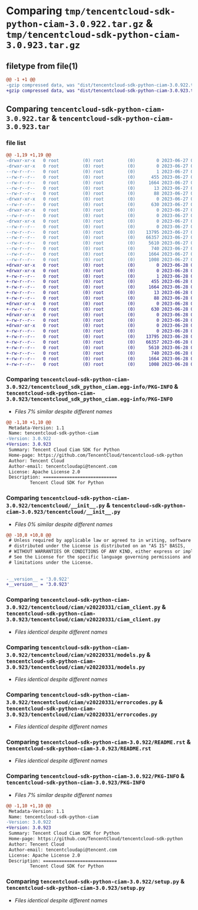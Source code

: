 # Comparing `tmp/tencentcloud-sdk-python-ciam-3.0.922.tar.gz` & `tmp/tencentcloud-sdk-python-ciam-3.0.923.tar.gz`

## filetype from file(1)

```diff
@@ -1 +1 @@
-gzip compressed data, was "dist/tencentcloud-sdk-python-ciam-3.0.922.tar", last modified: Tue Jun 27 00:20:15 2023, max compression
+gzip compressed data, was "dist/tencentcloud-sdk-python-ciam-3.0.923.tar", last modified: Wed Jun 28 00:22:25 2023, max compression
```

## Comparing `tencentcloud-sdk-python-ciam-3.0.922.tar` & `tencentcloud-sdk-python-ciam-3.0.923.tar`

### file list

```diff
@@ -1,19 +1,19 @@
-drwxr-xr-x   0 root         (0) root         (0)        0 2023-06-27 00:20:15.000000 tencentcloud-sdk-python-ciam-3.0.922/
-drwxr-xr-x   0 root         (0) root         (0)        0 2023-06-27 00:20:15.000000 tencentcloud-sdk-python-ciam-3.0.922/tencentcloud_sdk_python_ciam.egg-info/
--rw-r--r--   0 root         (0) root         (0)        1 2023-06-27 00:20:15.000000 tencentcloud-sdk-python-ciam-3.0.922/tencentcloud_sdk_python_ciam.egg-info/dependency_links.txt
--rw-r--r--   0 root         (0) root         (0)      455 2023-06-27 00:20:15.000000 tencentcloud-sdk-python-ciam-3.0.922/tencentcloud_sdk_python_ciam.egg-info/SOURCES.txt
--rw-r--r--   0 root         (0) root         (0)     1664 2023-06-27 00:20:15.000000 tencentcloud-sdk-python-ciam-3.0.922/tencentcloud_sdk_python_ciam.egg-info/PKG-INFO
--rw-r--r--   0 root         (0) root         (0)       13 2023-06-27 00:20:15.000000 tencentcloud-sdk-python-ciam-3.0.922/tencentcloud_sdk_python_ciam.egg-info/top_level.txt
--rw-r--r--   0 root         (0) root         (0)       88 2023-06-27 00:20:15.000000 tencentcloud-sdk-python-ciam-3.0.922/setup.cfg
-drwxr-xr-x   0 root         (0) root         (0)        0 2023-06-27 00:20:15.000000 tencentcloud-sdk-python-ciam-3.0.922/tencentcloud/
--rw-r--r--   0 root         (0) root         (0)      630 2023-06-27 00:20:15.000000 tencentcloud-sdk-python-ciam-3.0.922/tencentcloud/__init__.py
-drwxr-xr-x   0 root         (0) root         (0)        0 2023-06-27 00:20:15.000000 tencentcloud-sdk-python-ciam-3.0.922/tencentcloud/ciam/
--rw-r--r--   0 root         (0) root         (0)        0 2023-06-27 00:20:15.000000 tencentcloud-sdk-python-ciam-3.0.922/tencentcloud/ciam/__init__.py
-drwxr-xr-x   0 root         (0) root         (0)        0 2023-06-27 00:20:15.000000 tencentcloud-sdk-python-ciam-3.0.922/tencentcloud/ciam/v20220331/
--rw-r--r--   0 root         (0) root         (0)        0 2023-06-27 00:20:15.000000 tencentcloud-sdk-python-ciam-3.0.922/tencentcloud/ciam/v20220331/__init__.py
--rw-r--r--   0 root         (0) root         (0)    13795 2023-06-27 00:20:15.000000 tencentcloud-sdk-python-ciam-3.0.922/tencentcloud/ciam/v20220331/ciam_client.py
--rw-r--r--   0 root         (0) root         (0)    66357 2023-06-27 00:20:15.000000 tencentcloud-sdk-python-ciam-3.0.922/tencentcloud/ciam/v20220331/models.py
--rw-r--r--   0 root         (0) root         (0)     5610 2023-06-27 00:20:15.000000 tencentcloud-sdk-python-ciam-3.0.922/tencentcloud/ciam/v20220331/errorcodes.py
--rw-r--r--   0 root         (0) root         (0)      740 2023-06-27 00:20:15.000000 tencentcloud-sdk-python-ciam-3.0.922/README.rst
--rw-r--r--   0 root         (0) root         (0)     1664 2023-06-27 00:20:15.000000 tencentcloud-sdk-python-ciam-3.0.922/PKG-INFO
--rw-r--r--   0 root         (0) root         (0)     1008 2023-06-27 00:20:15.000000 tencentcloud-sdk-python-ciam-3.0.922/setup.py
+drwxr-xr-x   0 root         (0) root         (0)        0 2023-06-28 00:22:25.000000 tencentcloud-sdk-python-ciam-3.0.923/
+drwxr-xr-x   0 root         (0) root         (0)        0 2023-06-28 00:22:25.000000 tencentcloud-sdk-python-ciam-3.0.923/tencentcloud_sdk_python_ciam.egg-info/
+-rw-r--r--   0 root         (0) root         (0)        1 2023-06-28 00:22:25.000000 tencentcloud-sdk-python-ciam-3.0.923/tencentcloud_sdk_python_ciam.egg-info/dependency_links.txt
+-rw-r--r--   0 root         (0) root         (0)      455 2023-06-28 00:22:25.000000 tencentcloud-sdk-python-ciam-3.0.923/tencentcloud_sdk_python_ciam.egg-info/SOURCES.txt
+-rw-r--r--   0 root         (0) root         (0)     1664 2023-06-28 00:22:25.000000 tencentcloud-sdk-python-ciam-3.0.923/tencentcloud_sdk_python_ciam.egg-info/PKG-INFO
+-rw-r--r--   0 root         (0) root         (0)       13 2023-06-28 00:22:25.000000 tencentcloud-sdk-python-ciam-3.0.923/tencentcloud_sdk_python_ciam.egg-info/top_level.txt
+-rw-r--r--   0 root         (0) root         (0)       88 2023-06-28 00:22:25.000000 tencentcloud-sdk-python-ciam-3.0.923/setup.cfg
+drwxr-xr-x   0 root         (0) root         (0)        0 2023-06-28 00:22:25.000000 tencentcloud-sdk-python-ciam-3.0.923/tencentcloud/
+-rw-r--r--   0 root         (0) root         (0)      630 2023-06-28 00:22:24.000000 tencentcloud-sdk-python-ciam-3.0.923/tencentcloud/__init__.py
+drwxr-xr-x   0 root         (0) root         (0)        0 2023-06-28 00:22:25.000000 tencentcloud-sdk-python-ciam-3.0.923/tencentcloud/ciam/
+-rw-r--r--   0 root         (0) root         (0)        0 2023-06-28 00:22:24.000000 tencentcloud-sdk-python-ciam-3.0.923/tencentcloud/ciam/__init__.py
+drwxr-xr-x   0 root         (0) root         (0)        0 2023-06-28 00:22:25.000000 tencentcloud-sdk-python-ciam-3.0.923/tencentcloud/ciam/v20220331/
+-rw-r--r--   0 root         (0) root         (0)        0 2023-06-28 00:22:24.000000 tencentcloud-sdk-python-ciam-3.0.923/tencentcloud/ciam/v20220331/__init__.py
+-rw-r--r--   0 root         (0) root         (0)    13795 2023-06-28 00:22:24.000000 tencentcloud-sdk-python-ciam-3.0.923/tencentcloud/ciam/v20220331/ciam_client.py
+-rw-r--r--   0 root         (0) root         (0)    66357 2023-06-28 00:22:24.000000 tencentcloud-sdk-python-ciam-3.0.923/tencentcloud/ciam/v20220331/models.py
+-rw-r--r--   0 root         (0) root         (0)     5610 2023-06-28 00:22:24.000000 tencentcloud-sdk-python-ciam-3.0.923/tencentcloud/ciam/v20220331/errorcodes.py
+-rw-r--r--   0 root         (0) root         (0)      740 2023-06-28 00:22:24.000000 tencentcloud-sdk-python-ciam-3.0.923/README.rst
+-rw-r--r--   0 root         (0) root         (0)     1664 2023-06-28 00:22:25.000000 tencentcloud-sdk-python-ciam-3.0.923/PKG-INFO
+-rw-r--r--   0 root         (0) root         (0)     1008 2023-06-28 00:22:24.000000 tencentcloud-sdk-python-ciam-3.0.923/setup.py
```

### Comparing `tencentcloud-sdk-python-ciam-3.0.922/tencentcloud_sdk_python_ciam.egg-info/PKG-INFO` & `tencentcloud-sdk-python-ciam-3.0.923/tencentcloud_sdk_python_ciam.egg-info/PKG-INFO`

 * *Files 7% similar despite different names*

```diff
@@ -1,10 +1,10 @@
 Metadata-Version: 1.1
 Name: tencentcloud-sdk-python-ciam
-Version: 3.0.922
+Version: 3.0.923
 Summary: Tencent Cloud Ciam SDK for Python
 Home-page: https://github.com/TencentCloud/tencentcloud-sdk-python
 Author: Tencent Cloud
 Author-email: tencentcloudapi@tencent.com
 License: Apache License 2.0
 Description: ============================
         Tencent Cloud SDK for Python
```

### Comparing `tencentcloud-sdk-python-ciam-3.0.922/tencentcloud/__init__.py` & `tencentcloud-sdk-python-ciam-3.0.923/tencentcloud/__init__.py`

 * *Files 0% similar despite different names*

```diff
@@ -10,8 +10,8 @@
 # Unless required by applicable law or agreed to in writing, software
 # distributed under the License is distributed on an "AS IS" BASIS,
 # WITHOUT WARRANTIES OR CONDITIONS OF ANY KIND, either express or implied.
 # See the License for the specific language governing permissions and
 # limitations under the License.
 
 
-__version__ = '3.0.922'
+__version__ = '3.0.923'
```

### Comparing `tencentcloud-sdk-python-ciam-3.0.922/tencentcloud/ciam/v20220331/ciam_client.py` & `tencentcloud-sdk-python-ciam-3.0.923/tencentcloud/ciam/v20220331/ciam_client.py`

 * *Files identical despite different names*

### Comparing `tencentcloud-sdk-python-ciam-3.0.922/tencentcloud/ciam/v20220331/models.py` & `tencentcloud-sdk-python-ciam-3.0.923/tencentcloud/ciam/v20220331/models.py`

 * *Files identical despite different names*

### Comparing `tencentcloud-sdk-python-ciam-3.0.922/tencentcloud/ciam/v20220331/errorcodes.py` & `tencentcloud-sdk-python-ciam-3.0.923/tencentcloud/ciam/v20220331/errorcodes.py`

 * *Files identical despite different names*

### Comparing `tencentcloud-sdk-python-ciam-3.0.922/README.rst` & `tencentcloud-sdk-python-ciam-3.0.923/README.rst`

 * *Files identical despite different names*

### Comparing `tencentcloud-sdk-python-ciam-3.0.922/PKG-INFO` & `tencentcloud-sdk-python-ciam-3.0.923/PKG-INFO`

 * *Files 7% similar despite different names*

```diff
@@ -1,10 +1,10 @@
 Metadata-Version: 1.1
 Name: tencentcloud-sdk-python-ciam
-Version: 3.0.922
+Version: 3.0.923
 Summary: Tencent Cloud Ciam SDK for Python
 Home-page: https://github.com/TencentCloud/tencentcloud-sdk-python
 Author: Tencent Cloud
 Author-email: tencentcloudapi@tencent.com
 License: Apache License 2.0
 Description: ============================
         Tencent Cloud SDK for Python
```

### Comparing `tencentcloud-sdk-python-ciam-3.0.922/setup.py` & `tencentcloud-sdk-python-ciam-3.0.923/setup.py`

 * *Files identical despite different names*

